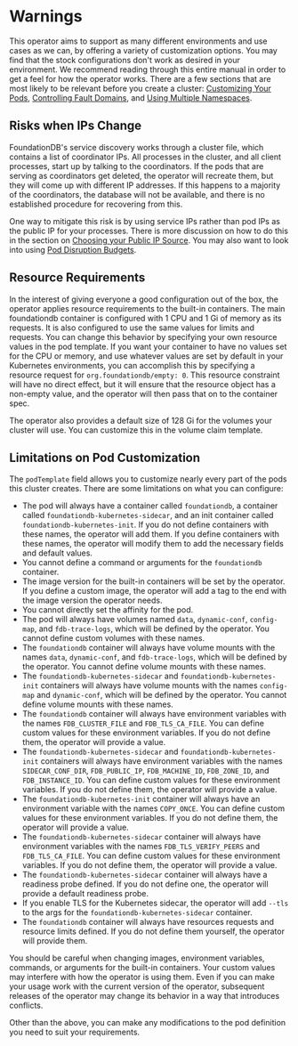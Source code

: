 # Warnings

This operator aims to support as many different environments and use cases as we can, by offering a variety of customization options. You may find that the stock configurations don't work as desired in your environment. We recommend reading through this entire manual in order to get a feel for how the operator works. There are a few sections that are most likely to be relevant before you create a cluster: [Customizing Your Pods](customizing.md#customizing-your-pods), [Controlling Fault Domains](fault_domains.md), and [Using Multiple Namespaces](customizing.md#using-multiple-namespaces).

## Risks when IPs Change

FoundationDB's service discovery works through a cluster file, which contains a list of coordinator IPs. All processes in the cluster, and all client processes, start up by talking to the coordinators. If the pods that are serving as coordinators get deleted, the operator will recreate them, but they will come up with different IP addresses. If this happens to a majority of the coordinators, the database will not be available, and there is no established procedure for recovering from this. 

One way to mitigate this risk is by using service IPs rather than pod IPs as the public IP for your processes. There is more discussion on how to do this in the section on [Choosing your Public IP Source](customization.md#choosing-your-public-ip-source). You may also want to look into using [Pod Disruption Budgets](fault_domains.md#managing-disruption).

## Resource Requirements

In the interest of giving everyone a good configuration out of the box, the operator applies resource requirements to the built-in containers. The main foundationdb container is configured with 1 CPU and 1 Gi of memory as its requests. It is also configured to use the same values for limits and requests. You can change this behavior by specifying your own resource values in the pod template. If you want your container to have no values set for the CPU or memory, and use whatever values are set by default in your Kubernetes environments, you can accomplish this by specifying a resource request for `org.foundationdb/empty: 0`. This resource constraint will have no direct effect, but it will ensure that the resource object has a non-empty value, and the operator will then pass that on to the container spec.

The operator also provides a default size of 128 Gi for the volumes your cluster will use. You can customize this in the volume claim template.

## Limitations on Pod Customization

The `podTemplate` field allows you to customize nearly every part of the pods this cluster creates. There are some limitations on what you can configure:

* The pod will always have a container called `foundationdb`, a container called `foundationdb-kubernetes-sidecar`, and an init container called `foundationdb-kubernetes-init`. If you do not define containers with these names, the operator will add them. If you define containers with these names, the operator will modify them to add the necessary fields and default values.
* You cannot define a command or arguments for the `foundationdb` container.
* The image version for the built-in containers will be set by the operator. If you define a custom image, the operator will add a tag to the end with the image version the operator needs.
* You cannot directly set the affinity for the pod.
* The pod will always have volumes named `data`, `dynamic-conf`, `config-map`, and `fdb-trace-logs`, which will be defined by the operator. You cannot define custom volumes with these names.
* The `foundationdb` container will always have volume mounts with the names `data`, `dynamic-conf`, and `fdb-trace-logs`, which will be defined by the operator. You cannot define volume mounts with these names.
* The `foundationdb-kubernetes-sidecar` and `foundationdb-kubernetes-init` containers will always have volume mounts with the names `config-map` and `dynamic-conf`, which will be defined by the operator. You cannot define volume mounts with these names.
* The `foundationdb` container will always have environment variables with the names `FDB_CLUSTER_FILE` and `FDB_TLS_CA_FILE`. You can define custom values for these environment variables. If you do not define them, the operator will provide a value.
* The `foundationdb-kubernetes-sidecar` and `foundationdb-kubernetes-init` containers will always have environment variables with the names `SIDECAR_CONF_DIR`, `FDB_PUBLIC_IP`, `FDB_MACHINE_ID`, `FDB_ZONE_ID`, and `FDB_INSTANCE_ID`. You can define custom values for these environment variables. If you do not define them, the operator will provide a value.
* The `foundationdb-kubernetes-init` container will always have an environment variable with the names `COPY_ONCE`. You can define custom values for these environment variables. If you do not define them, the operator will provide a value.
* The `foundationdb-kubernetes-sidecar` container will always have environment variables with the names `FDB_TLS_VERIFY_PEERS` and `FDB_TLS_CA_FILE`. You can define custom values for these environment variables. If you do not define them, the operator will provide a value.
* The `foundationdb-kubernetes-sidecar` container will always have a readiness probe defined. If you do not define one, the operator will provide a default readiness probe.
* If you enable TLS for the Kubernetes sidecar, the operator will add `--tls` to the args for the `foundationdb-kubernetes-sidecar` container.
* The `foundationdb` container will always have resources requests and resource limits defined. If you do not define them yourself, the operator will provide them.

You should be careful when changing images, environment variables, commands, or arguments for the built-in containers. Your custom values may interfere with how the operator is using them. Even if you can make your usage work with the current version of the operator, subsequent releases of the operator may change its behavior in a way that introduces conflicts.

Other than the above, you can make any modifications to the pod definition you need to suit your requirements.
